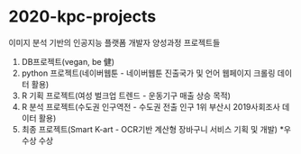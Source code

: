 # 2020-kpc-projects
이미지 분석 기반의 인공지능 플랫폼 개발자 양성과정 프로젝트들

1. DB프로젝트(vegan, be 健)
2. python 프로젝트(네이버웹툰 - 네이버웹툰 진출국가 및 언어 웹페이지 크롤링 데이터 활용)
3. R 기획 프로젝트(여성 벌크업 트렌드 - 운동기구 매출 상승 목적)
4. R 분석 프로젝트(수도권 인구역전 - 수도권 전출 인구 1위 부산시 2019사회조사 데이터 활용)
5. 최종 프로젝트(Smart K-art - OCR기반 계산형 장바구니 서비스 기획 및 개발) *우수상 수상
